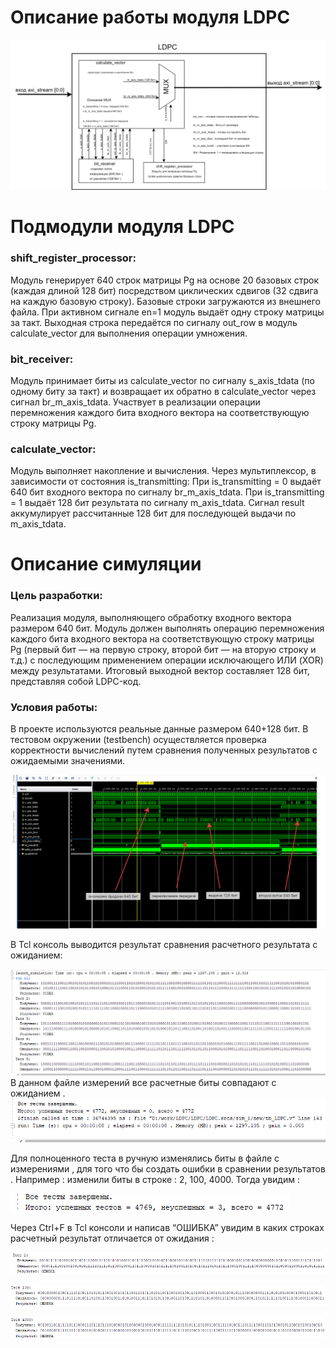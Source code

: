 # Описание работы модуля LDPC

![Описание работы модуля LDPC](https://github.com/CASartemm/LDPC/blob/main/images/123.png)

# Подмодули модуля LDPC
### shift_register_processor:
  Модуль генерирует 640 строк матрицы Pg на основе 20 базовых строк (каждая длиной 128 бит) посредством циклических сдвигов (32 сдвига на каждую базовую строку). Базовые строки загружаются из внешнего файла. При активном сигнале en=1 модуль выдаёт одну строку матрицы за такт. Выходная строка передаётся по сигналу out_row в модуль calculate_vector для выполнения операции умножения.
### bit_receiver:
Модуль принимает биты из calculate_vector по сигналу s_axis_tdata (по одному биту за такт) и возвращает их обратно в calculate_vector через сигнал br_m_axis_tdata. Участвует в реализации операции перемножения каждого бита входного вектора на соответствующую строку матрицы Pg.
### calculate_vector:
Модуль выполняет накопление и вычисления. Через мультиплексор, в зависимости от состояния is_transmitting:
При is_transmitting = 0 выдаёт 640 бит входного вектора по сигналу br_m_axis_tdata.
При is_transmitting = 1 выдаёт 128 бит результата по сигналу m_axis_tdata.
Сигнал result аккумулирует рассчитанные 128 бит для последующей выдачи по m_axis_tdata.


# Описание симуляции
### Цель разработки:   
Реализация модуля, выполняющего обработку входного вектора размером 640 бит. Модуль должен выполнять операцию перемножения каждого бита входного вектора на соответствующую строку матрицы Pg (первый бит — на первую строку, второй бит — на вторую строку и т.д.) с последующим применением операции исключающего ИЛИ (XOR) между результатами. Итоговый выходной вектор составляет 128 бит, представляя собой LDPC-код.
###  Условия работы:  
 В проекте используются реальные данные размером 640+128 бит. В тестовом окружении (testbench) осуществляется проверка корректности вычислений путем сравнения полученных результатов с ожидаемыми значениями.


![Описание симуляции](https://github.com/CASartemm/LDPC/blob/main/images/1.png?raw=true)

В Tcl консоль выводится результат сравнения расчетного результата с ожиданием:

![Результат ожидания](https://github.com/CASartemm/LDPC/blob/main/images/2.png?raw=true)
В данном файле измерений все расчетные биты совпадают с ожиданием .
![Совпадают с ожиданием](https://github.com/CASartemm/LDPC/blob/main/images/3.png?raw=true)

Для полноценного теста в ручную изменялись биты в файле с измерениями , для того что бы создать ошибки в сравнении результатов . 
Например : изменили биты в строке : 2, 100, 4000. Тогда увидим :

![Создать ошибки](https://github.com/CASartemm/LDPC/blob/main/images/4.png?raw=true)

Через Ctrl+F в Tcl консоли и написав “ОШИБКА” увидим в каких строках расчетный результат отличается от ожидания :

![ошибка первая](https://github.com/CASartemm/LDPC/blob/main/images/5.png?raw=true)


![ошибка вторая](https://github.com/CASartemm/LDPC/blob/main/images/6.png?raw=true)

![ошибка третья](https://github.com/CASartemm/LDPC/blob/main/images/7.png?raw=true)